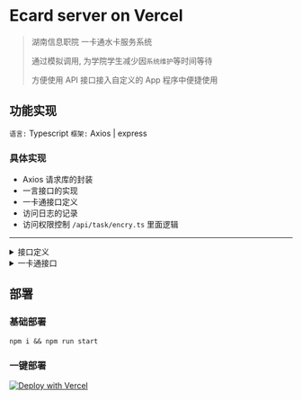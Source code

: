 # Ecard server on Vercel

> 湖南信息职院 一卡通水卡服务系统
> 
> 通过模拟调用, 为学院学生减少因`系统维护`等时间等待
> 
> 方便使用 API 接口接入自定义的 App 程序中便捷使用

## 功能实现

`语言:` Typescript
`框架:` Axios | express

### 具体实现

+ Axios 请求库的封装
+ 一言接口的实现
+ 一卡通接口定义
+ 访问日志的记录
+ 访问权限控制 `/api/task/encry.ts` 里面逻辑

---
<details>
<summary>接口定义</summary>

`一卡通接口`

```ts
interface EcardAPI {
    openWater(ecard: string, money?: string, onSuccess?: Function, onError?: Function): void;
    closeWater(doorId?: string, onSuccess?: Function, onError?: Function): void;
    queryEleMoney(homeId?: string, onSuccess?: Function, onError?: Function): void;
    getUserInfo(userId: string, onSuccess?: Function, onError?: Function): void;
}
```

`一言接口`

```ts
const useOneSayAPI = {
    custom: async (req: any) => {
        let resp: any = await useOneSayServer.get('/', req.query)
        return {
            "句子": resp['hitokoto'],
            "来源": resp['from'] ?? '',
            "时间": resp['created_at'] ?? '',
        }
    }
}
```

`授权认证` `/api/task/encry.ts`

```ts
const useAuthgenerate = (): string => {
    const now = new Date()
    const year = now.getFullYear().toString()
    const month = ('0' + (now.getMonth() + 1)).slice(-2)
    const day = ('0' + now.getDate()).slice(-2)
    const hour = ('0' + now.getHours()).slice(-2)

    const keyString = `${year}${month}${day}${hour}`;
    return `sk-${generateHmac(keyString)}`
}
```

`核心实现`

```ts
// 一卡通接口
app.get('/ecard', authMiddleware, async (req, res) => {
    // get server
    interface openParmas {
        service?: string
        money?: string
        userId?: string
        doorId?: string
        homeId?: string
    }
    let parmas: openParmas = req.query
    let { openWater, closeWater, queryEleMoney, getUserInfo } = useEcardAPI

    switch (parmas.service) {
        case 'open':
            openWater(
                parmas.userId ?? '',
                parmas.money,
                (resp: any) => {
                    res.send({
                        code: 200,
                        msg: '热水开启成功',
                        money: parmas.money ?? '2',
                        doorId: resp['OrderNum']
                    })
                }, (e: { Code: string, Msg: string }) => {
                    res.send({
                        code: 400,
                        msg: '热水开启失败',
                        err: e['Msg'],
                    })
                }
            )
            break;
        case 'close':
            closeWater(
                parmas.doorId,
                (resp: any) => {
                    res.send({
                        code: 200,
                        msg: '热水关闭成功',
                        doorId: parmas.doorId ?? '5399400',
                    })
                }, (e: { Code: string, Msg: string }) => {
                    res.send({
                        code: 400,
                        msg: '热水关闭失败',
                        err: e['Msg'],
                    })
                }
            )
            break;
        case 'ele':
            queryEleMoney(
                parmas.homeId,
                (resp: any) => {
                    res.send({
                        code: 200,
                        msg: "查询成功",
                        homeId: parmas.homeId ?? '20-409',
                        time: resp['ReadTime'],
                        money: resp['Reserve']
                    })
                }, (e: { Code: string, Msg: string }) => {
                    res.send({
                        code: 400,
                        msg: '查询失败',
                        err: e['Msg'],
                    })
                }
            )
            break;
        case 'user':
            getUserInfo(
                parmas.userId ?? '',
                (resp: any) => {
                    res.send({
                        code: 200,
                        msg: resp['Msg'],
                        schoolId: resp['PerCode'],
                        userName: resp['AccName'],
                        className: resp['DepName'],
                        userId: resp['Rows']['AccNum']
                    })
                }, (e: { Code: string, Msg: string }) => {
                    res.send({
                        code: 400,
                        msg: '查询失败',
                        err: e['Msg'],
                    })
                }
            )
            break;
        default:
            res.status(401).json({ error: '未知参数!' });
            break;
    }
});
```

</details>

<details>
<summary>一卡通接口</summary>

接口地址:  `/ecard?service=&userId=&homeId=&doorId`

| 参数   | 说明    | 可选 |
| ---- | ---- |----|
| `service`    | 服务名  | `open`, `close`, `ele`, `user` |
| `userId`   | 一卡通号    | √ |
| `homeId`    | 房间号    | 配合电费查询|
| `doorId`    | 水阀号    | 配合水阀使用|

</details>

## 部署

### 基础部署

```shell
npm i && npm run start
```

### 一键部署

[![Deploy with Vercel](https://vercel.com/button)](https://vercel.com/new/git/external?repository-url=https://github.com/Fromsko/easy_api.git)
